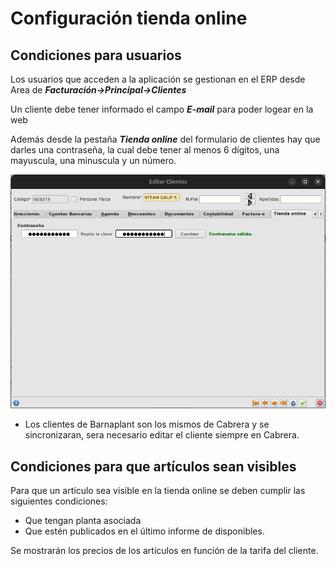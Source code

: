 # Configuración tienda online

## Condiciones para usuarios

Los usuarios que acceden a la aplicación se gestionan en el ERP desde Area de ***Facturación->Principal->Clientes***

Un cliente debe tener informado el campo ***E-mail*** para poder logear en la web

Además desde la pestaña ***Tienda online*** del formulario de clientes hay que darles una contraseña, la cual debe tener al menos 6 dígitos, una mayuscula, una minuscula y un número.

![Alt text](image.png)

* Los clientes de Barnaplant son los mismos de Cabrera y se sincronizaran, sera necesario editar el cliente siempre en Cabrera.


## Condiciones para que artículos sean visibles

Para que un artículo sea visible en la tienda online se deben cumplir las siguientes condiciones:

- Que tengan planta asociada
- Que estén publicados en el último informe de disponibles.

Se mostrarán los precios de los artículos en función de la tarifa del cliente.
